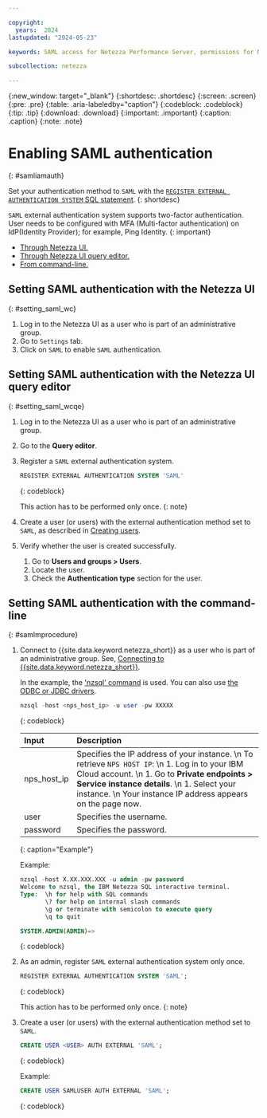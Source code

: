 ```yaml
---

copyright:
  years:  2024
lastupdated: "2024-05-23"

keywords: SAML access for Netezza Performance Server, permissions for Netezza Performance Server, identity and access management for Netezza Performance Server, roles for Netezza Performance Server, actions for Netezza Performance Server, assigning access for Netezza Performance Server

subcollection: netezza

---
```


{:new_window: target="_blank"}
{:shortdesc: .shortdesc}
{:screen: .screen}
{:pre: .pre}
{:table: .aria-labeledby="caption"}
{:codeblock: .codeblock}
{:tip: .tip}
{:download: .download}
{:important: .important}
{:caption: .caption}
{:note: .note}

# Enabling SAML authentication
{: #samliamauth}

Set your authentication method to `SAML` with the [`REGISTER EXTERNAL AUTHENTICATION SYSTEM` SQL statement](https://www.ibm.com/docs/en/netezza?topic=reference-register-external-authentication-system).
{: shortdesc}

`SAML` external authentication system supports two-factor authentication. User needs to be configured with MFA (Multi-factor authentication) on IdP(Identity Provider); for example, Ping Identity.
{: important}

- [Through Netezza UI.](/docs/netezza?topic=netezza-samliamauth#setting_saml_wc)
- [Through Netezza UI query editor.](/docs/netezza?topic=netezza-samliamauth#setting_saml_wcqe)
- [From command-line.](/docs/netezza?topic=netezza-samliamauth#samlmprocedure)



## Setting SAML authentication with the Netezza UI
{: #setting_saml_wc}

1. Log in to the Netezza UI as a user who is part of an administrative group.<!--See, [Getting started with the Netezza UI](/docs/netezza?topic=netezza-getstarted-console).-->
1. Go to `Settings` tab.
1. Click on `SAML` to enable `SAML` authentication.

## Setting SAML authentication with the Netezza UI query editor
{: #setting_saml_wcqe}

1. Log in to the Netezza UI as a user who is part of an administrative group.<!--See, [Getting started with the Netezza UI](/docs/netezza?topic=netezza-getstarted-console).-->
1. Go to the **Query editor**.
1. Register a `SAML` external authentication system.

    ```sql
    REGISTER EXTERNAL AUTHENTICATION SYSTEM 'SAML'
    ```
    {: codeblock}

    This action has to be performed only once.
    {: note}

1. Create a user (or users) with the external authentication method set to `SAML`, as described in [Creating users](/docs/netezza?topic=netezza-users-groups#create-users).
1. Verify whether the user is created successfully.

   1. Go to **Users and groups > Users**.
   1. Locate the user.
   1. Check the **Authentication type** section for the user.

## Setting SAML authentication with the command-line
{: #samlmprocedure}

1. Connect to {{site.data.keyword.netezza_short}} as a user who is part of an administrative group. See, [Connecting to {{site.data.keyword.netezza_short}}](/docs/netezza?topic=netezza-connecting-overview).

   In the example, the ['nzsql' command](https://www.ibm.com/docs/en/netezza?topic=anpssbun-log-2) is used. You can also use [the ODBC or JDBC drivers](https://www.ibm.com/docs/en/netezza?topic=dls-overview-odbc-jdbc-ole-db-net-go-driver-3).

    ```sql
    nzsql -host <nps_host_ip> -u user -pw XXXXX
    ```
    {: codeblock}

   | Input          | Description |
   | :-----------   | :---------- |
   | nps_host_ip    | Specifies the IP address of your instance.  \n To retrieve `NPS HOST IP`:  \n 1. Log in to your IBM Cloud account. \n 1. Go to **Private endpoints > Service instance details**. \n 1. Select your instance.  \n Your instance IP address appears on the page now.|
   | user           | Specifies the username.      |
   | password       | Specifies the password. |
   {: caption="Example"}

   Example:

    ```sql
    nzsql -host X.XX.XXX.XXX -u admin -pw password
    Welcome to nzsql, the IBM Netezza SQL interactive terminal.
    Type:  \h for help with SQL commands
           \? for help on internal slash commands
           \g or terminate with semicolon to execute query
           \q to quit

    SYSTEM.ADMIN(ADMIN)=>
    ```
    {: codeblock}

1. As an admin, register `SAML` external authentication system only once.

    ```sql
    REGISTER EXTERNAL AUTHENTICATION SYSTEM 'SAML';
    ```
    {: codeblock}

    This action has to be performed only once.
    {: note}

1. Create a user (or users) with the external authentication method set to `SAML`.

    ```sql
    CREATE USER <USER> AUTH EXTERNAL 'SAML';
    ```
    {: codeblock}

    Example:

    ```sql
    CREATE USER SAMLUSER AUTH EXTERNAL 'SAML';
    ```
    {: codeblock}
